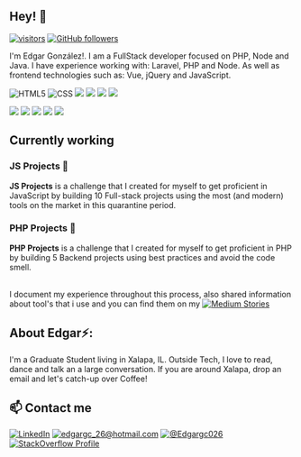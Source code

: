 <h2>Hey! 👋</h2>

[![visitors](https://visitor-badge.laobi.icu/badge?page_id=EdgarGc026.EdgarGc026)](https://github.com/edgargc026) [![GitHub followers](https://img.shields.io/github/followers/edgargc026.svg?style=social&label=Follow)](https://github.com/edgargc026?tab=followers)

I'm Edgar González!. I am a FullStack developer focused on PHP, Node and Java. I have experience working with: Laravel, PHP and Node. As well as frontend technologies such as: Vue, jQuery and JavaScript. 

  <span>![HTML5](https://img.shields.io/badge/HTML5-E34F26?style=for-the-badge&logo=html5&logoColor=white)</span> 
  <span>![CSS](https://img.shields.io/badge/CSS3-1572B6?style=for-the-badge&logo=css3&logoColor=white)</span> 
  <span>![](https://img.shields.io/badge/JavaScript-323330?style=for-the-badge&logo=javascript&logoColor=F7DF1)</span>
  <span>![](https://img.shields.io/badge/Vue.js-35495E?style=for-the-badge&logo=vuedotjs&logoColor=4FC08D)</span>
  <span>![](https://img.shields.io/badge/Tailwind_CSS-38B2AC?style=for-the-badge&logo=tailwind-css&logoColor=white)</span>
  <span>![](https://img.shields.io/badge/Bootstrap-563D7C?style=for-the-badge&logo=bootstrap&logoColor=white)</span>
  
  <span>![](https://img.shields.io/badge/PHP-777BB4?style=for-the-badge&logo=php&logoColor=white)</span>
  <span>![](https://img.shields.io/badge/Java-ED8B00?style=for-the-badge&logo=java&logoColor=white)</span>
  <span>![](https://img.shields.io/badge/Node.js-339933?style=for-the-badge&logo=nodedotjs&logoColor=white)</span>
  <span>![](https://img.shields.io/badge/Express.js-000000?style=for-the-badge&logo=express&logoColor=white)</span>
  <span>![](https://img.shields.io/badge/Laravel-FF2D20?style=for-the-badge&logo=laravel&logoColor=white)</span>
  

<h2>Currently working</h2>

<h3>JS Projects 💯</h3>

__JS Projects__ is a challenge that I created for myself to get proficient in JavaScript by building 10 Full-stack projects using the most (and modern) tools on the market in this quarantine period.

<h3>PHP Projects 💯</h4>

__PHP Projects__ is a challenge that I created for myself to get proficient in PHP by building 5 Backend projects using best practices and avoid the code smell.

<br/> I document my experience throughout this process, also shared information about tool's that i use and you can find them on my <a href="https://edggc026.medium.com/" target="_blank">![Medium Stories](https://img.shields.io/badge/Medium-12100E?style=for-the-badge&logo=medium&logoColor=white)</a>

<!-- Check out the GitHub repository:
<div>
  <p>
    <a href="https://github.com/EdgarGc026/JSFullStackProjects">
      <img src="" alt="GitHub Stats" />
    </a>
    <a href="https://github.com/EdgarGc026/">
      <img src="" alt="GitHub Stats" />
    </a>
  </p>
</div>

<h2>👀 Stats</h2>

<div>
  <p align="center">
    <b><em>Now listening to:</em></b> <br/>
    <img src="https://spotify-github-profile.vercel.app/api/view?uid=lakshmanan.meiyappan&cover_image=true&theme=novatorem" alt="Now Listenting to" />
  </p>
  
  <p align="center">
  <b><em>Overall GitHub Stats:</em></b> <br/>
    <img src="https://github-readme-streak-stats.herokuapp.com/?user=laxmena" alt="GitHub Stats" /> <br/><br/>
  <b><em>My Programming activity (Last 7 days):</em></b> <br/>
    <img src="https://github-readme-stats.vercel.app/api/wakatime?username=laxmena" alt="WakaTime" />
  </p>
</div>
-->

<h2> About Edgar⚡:</h2>

I'm a Graduate Student living in Xalapa, IL. Outside Tech, I love to read, dance and talk an a large conversation. If you are around Xalapa, drop an email and let's catch-up over Coffee!

<h2> 📫 Contact me </h2>

<a href="https://www.linkedin.com/in/edgargc026/" target="_blank">![LinkedIn](https://img.shields.io/badge/LinkedIn-0077B5?style=for-the-badge&logo=linkedin&logoColor=white)</a> 
<a href="mailto:edgargc_26@hotmail.com" target="_blank">![edgargc_26@hotmail.com](https://img.shields.io/badge/Microsoft_Outlook-0078D4?style=for-the-badge&logo=microsoft-outlook&logoColor=white)</a>
<a href="https://twitter.com/EdgarGc026" target="_blank">![@Edgargc026](https://img.shields.io/badge/Twitter-1DA1F2?style=for-the-badge&logo=twitter&logoColor=white)</a>
<a href="https://es.stackoverflow.com/users/85432/edgar-gc" target="_blank">![StackOverflow Profile](https://img.shields.io/badge/Stack_Overflow-FE7A16?style=for-the-badge&logo=stack-overflow&logoColor=white)</a>
